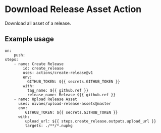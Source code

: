 # Download Release Asset Action

Download all asset of a release.

## Example usage

````YML
on:
    push:
steps:
    - name: Create Release
        id: create_release
        uses: actions/create-release@v1
        env:
          GITHUB_TOKEN: ${{ secrets.GITHUB_TOKEN }} 
        with:
          tag_name: ${{ github.ref }}
          release_name: Release ${{ github.ref }}
    - name: Upload Release Asset
      uses: nivaes/upload-release-assets@master
      env:
         GITHUB_TOKEN: ${{ secrets.GITHUB_TOKEN }}
      with:
         upload_url: ${{ steps.create_release.outputs.upload_url }}
         targets: ./**/*.nupkg

````
